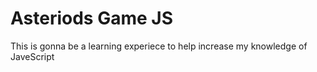 # Asteriods Game JS
 This is gonna be a learning experiece to help increase my knowledge of JaveScript
